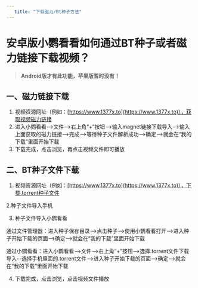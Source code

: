 ```yaml
---
   title: "下载磁力/Bt种子方法"
---
```


# 安卓版小鹦看看如何通过BT种子或者磁力链接下载视频？

> **Android版才有此功能，苹果版暂时没有！**


## 一、磁力链接下载
1. 视频资源网址（例如：[https://www.1377x.to](https://www.1377x.to)），获取视频磁力链接
2. 进入小鹦看看-->文件-->右上角“+”按钮-->输入magnet链接下载导入-->输入上面获取的磁力链接-->完成-->等待种子文件解析成功-->确定-->就会在“我的下载”里面开始下载
3. 下载完成，点击浏览，再点击视频文件即可播放
<VideoPlay url="https://s.pollykann.com/d1/93cc8b8477b208da46e33bb59323566d.mp4" des="操作视频教程"/>


## 二、BT种子文件下载

1. 视频资源网址（例如：[https://www.1377x.to](https://www.1377x.to)），下载.torrent种子文件

2.种子文件导入手机

3. 种子文件导入小鹦看看

通过文件管理器：进入种子保存目录-->点击种子-->使用小鹦看看打开-->进入种子开始下载的页面-->确定-->就会在“我的下载”里面开始下载

通过小鹦看看：进入小鹦看看-->文件-->右上角“+”按钮-->选择.torrent文件下载导入--选择手机里面的.torrent文件-->进入种子开始下载的页面-->确定-->就会在“我的下载”里面开始下载

4. 下载完成，点击浏览，点击视频文件播放

<VideoPlay url="https://s.pollykann.com/d1/31807c58dfe21b3015ee28d024f9030d.mp4" des="通过文件管理器视频教程"/>

<VideoPlay url="https://s.pollykann.com/d1/f70904f715651a4953df92b7b165904d.mp4" des="通过小鹦看看视频教程"/>